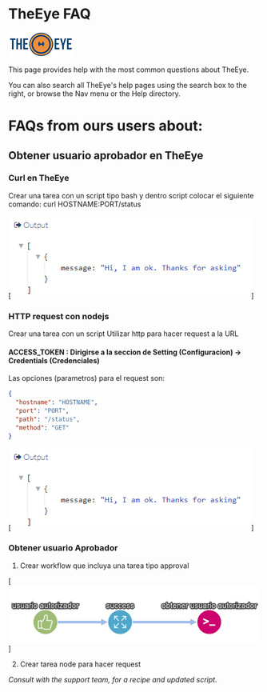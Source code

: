 
# TheEye FAQ

[![theeye.io](../images/logo-theeye-theOeye-logo2.png)](https://theeye.io/en/index.html)

This page provides help with the most common questions about TheEye.

You can also search all TheEye's help pages using the search box to the right, or browse the Nav menu or the Help directory.

# FAQs from ours users about:

## Obtener usuario aprobador en TheEye

### Curl en TheEye

  Crear una tarea con un script tipo bash y dentro script colocar el siguiente comando:
  curl HOSTNAME:PORT/status

[![theeye.io](../images/solo-curl-response.PNG)]

### HTTP request con nodejs

  Crear una tarea con un script 
  Utilizar http para hacer request a la URL 

#### ACCESS_TOKEN : Dirigirse a la seccion de Setting (Configuracion) -> Credentials (Credenciales)

Las opciones (parametros) para el request son:
 
```json
{
  "hostname": "HOSTNAME",
  "port": "PORT",
  "path": "/status",
  "method": "GET"
}
```
[![theeye.io](../images/solo-curl-response.PNG)] 

### Obtener usuario Aprobador

  1. Crear workflow que incluya una tarea tipo approval 

[![theeye.io](../images/obtener-usuario-aprobador.PNG)]

  2. Crear tarea node para hacer request 

*Consult with the support team, for a recipe and updated script.*



